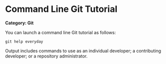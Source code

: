 # Command Line Git Tutorial

__Category: Git__

You can launch a command line Git tutorial as follows:

```shell
git help everyday
```

Output includes commands to use as an individual developer; a contributing developer; or a repository administrator.
